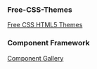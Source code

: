 ### Free-CSS-Themes

[Free CSS HTML5 Themes](https://www.os-templates.com)

### Component Framework

[Component Gallery](https://component.gallery/)
